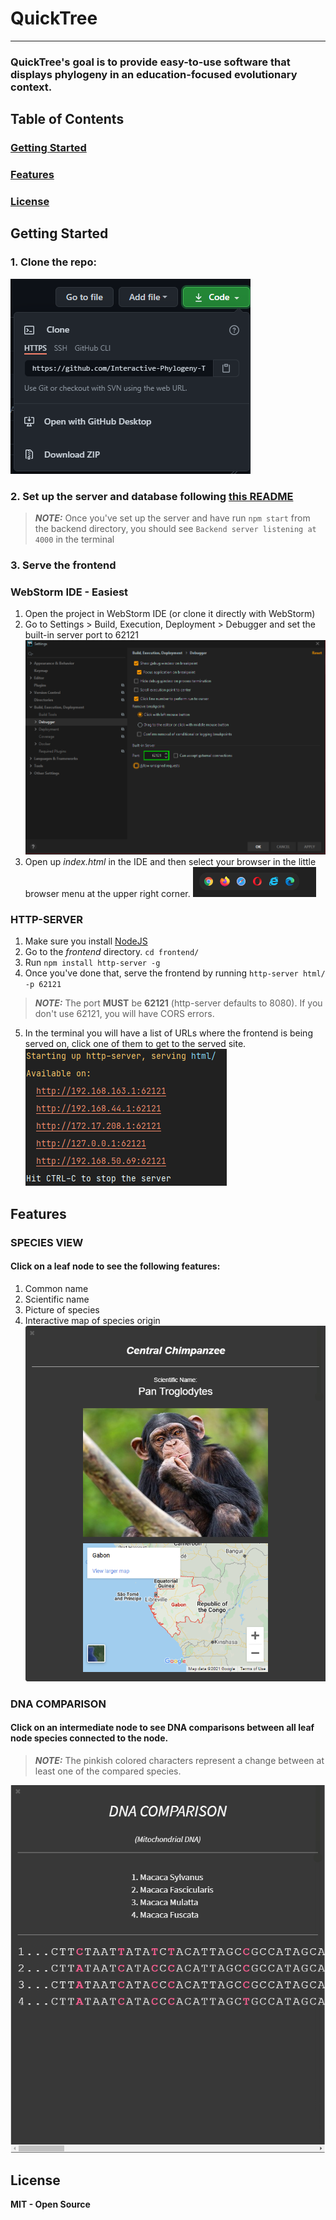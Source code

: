 # QuickTree
***

### QuickTree's goal is to provide easy-to-use software that displays phylogeny in an education-focused evolutionary context.

## Table of Contents
### [Getting Started](#getting-started)
### [Features](#features)
### [License](#license)

## Getting Started
### 1. Clone the repo:
![img.png](html/img/img.png)

### 2. Set up the server and database following [this README](https://github.com/Interactive-Phylogeny-Team/InteractivePhylogeny/blob/main/back-end/README.md)
> **_NOTE:_** Once you've set up the server and have run `npm start` from the backend directory, you should see `Backend server listening at 4000` in the terminal

### 3. Serve the frontend

### WebStorm IDE - Easiest
1. Open the project in WebStorm IDE (or clone it directly with WebStorm)
2. Go to Settings > Build, Execution, Deployment > Debugger and set the built-in server port to 62121
![ide_settings_img.png](ide_settings_img.png)
3. Open up *index.html* in the IDE and then select your browser in the little browser menu at the upper right corner.
![ide_browser_menu.png](ide_browser_menu.png)

  
### HTTP-SERVER
1. Make sure you install [NodeJS](https://nodejs.org/en/)
2. Go to the *frontend* directory. `cd frontend/`
3. Run `npm install http-server -g`
4. Once you've done that, serve the frontend by running `http-server html/ -p 62121`
> **_NOTE:_** The port **MUST** be **62121** (http-server defaults to 8080). If you don't use 62121, you will have CORS errors.
5. In the terminal you will have a list of URLs where the frontend is being served on, click one of them to get to the served site.
![serve_ex.png](serve_ex.png)
## Features

### SPECIES VIEW
#### Click on a leaf node to see the following features:
1. Common name
2. Scientific name
3. Picture of species
4. Interactive map of species origin
![species_view.png](species_view.png)
   
### DNA COMPARISON
#### Click on an intermediate node to see DNA comparisons between all leaf node species connected to the node.
> **_NOTE:_** The pinkish colored characters represent a change between at least one of the compared species.

![dna_comp.png](dna_comp.png)

## License
**MIT - Open Source**